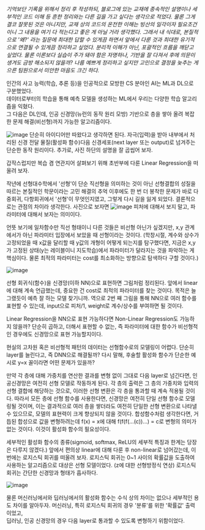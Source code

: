 <em> 기억보단 기록을 위해서 정리 후 작성하되, 블로그에 있는 교재에 종속적인 설명이나 세부적인 코드 이해 등 흔한 정리와는 다른 길을 가고 싶다는 생각으로 적었다. 물론 그게 결코 잘못된 것은 아니지만, 교재 상의 코드의 온전한 이해는 빙산의 일각이자 필요조건이니 그 내용을 여기 다 적는다고 좋은 게 아닐 거라 생각했다. 그래서 내 식대로, 본질적으로 '왜?' 라는 질문에 최대한 답할 수 있게끔 하면서 앞에서 다룬 것과 최대한 유기적으로 연결될 수 있게끔 정리하고 싶었다. 분리적 이해가 아닌, 포괄적인 흐름을 깨닫고 싶었다. 물론 이론보다 실습이 주가 돼야 함은 자명하나, 기반을 잘 다져서 후에 의문이 생겨도 금방 해소되지 않을까? 나름 예쁘게 정리하고 싶지만 고민으로 결정을 늦추는 게으른 팀원으로서 미안한 마음도 크긴 하다. </em>

인간의 사고 능력(학습, 추론 등)을 인공적으로 모방한 CS 분야인 AI는 ML과 DL으로 구분했었다.\
데이터로부터의 학습을 통해 예측 모델을 생성하는 ML에서 우리는 다양한 학습 알고리즘을 익혔다.\
그 다음은 DL인데, 인공 신경망(뉴런의 동작 원리 모방) 기반으로 층을 쌓아 올려 복잡한 문제 해결(비선형)까지 가능한 알고리즘이다.
 
![image](https://github.com/kw-chi-community/CHIC_24_machine-learning-study/assets/129747097/30e5058a-3817-4630-b9ef-f8af19c02933) 
단순히 아이디어만 따왔다고 생각하면 된다.
자극(입력)을 받아 내부에서 처리된 신경 전달 물질(활성화 함수)다음 신경세포(next layer 또는 output)로 넘겨주는 단순한 동작 원리이다.
추가로, 사진 하단의 설명을 잘 곱씹어 보자.

갑작스럽지만 복습 겸 연관지어 살펴보기 위해 초반부에 다룬 Linear Regression을 떠올려 보자.

작년에 선형대수학에서 '선형'이 단순 직선형을 의미하는 것이 아닌 선형결합의 성질을 따르는 본질적인 학문이라는 고민 해결의 추억 이후에도 
한 번 더 봉착한 문제가 바로 다중회귀, 다항회귀에서 '선형'이 무엇인지였고, 그렇게 다시 길을 잃게 되었다.
결론적으로는 관점의 차이라 생각한다. 사진으로 보자면
![image](https://github.com/kw-chi-community/CHIC_24_machine-learning-study/assets/129747097/8c44729f-24be-402b-ae06-72d9bf30c453)
피처에 대해서 보지 말고, 파라미터에 대해서 보자는 의미이다.

언뜻 보기에 일차함수만 직선 형태이니 다른 것들은 비선형 아닌가 싶겠지만, x,y 관계에서가 아닌 파라미터 입장에서 보았을 때 선형이라는 것이다.
(학창시절, 계수와 상수가 고정되었을 때 x값을 달리할 때 y값의 개형이 어떻게 되는지를 탐구했다면, 지금은 x,y가 고정된 상태(y는 레이블이니 지도학습)에서 파라미터가 달라지는 것을 파악하는 게 핵심이다.
물론 최적의 파라미터는 cost를 최소화하는 방향으로 탐색하다 구할 것이다.)

![image](https://github.com/kw-chi-community/CHIC_24_machine-learning-study/assets/129747097/e4a54a24-e8d4-4ba3-b2c5-0762d07a9812)
 
선형 회귀식(함수)을 신경망(이하 NN)으로 표현하면 그림처럼 정리된다.
앞에서 linear에 대해 계속 언급했는데, 중요한 건 cost로 최적의 파라미터를 찾는 것이다. 목적은 늘 그랬듯이 예측 잘 하는 모델 찾기니까.
역으로 2번 째 그림을 통해 NN으로 여러 함수를 표현할 수 있는데, input으로 피처/1, weight로 계수/상수를 부여하면 될 것이다.

Linear Regression을 NN으로 표현 가능하다면 Non-Linear Regression도 가능하지 않을까?
단순히 곱하고, 더해서 표현할 수 없는, 즉 파라미터에 대한 함수가 비선형적인 경우에도 신경망으로 표현 가능할지이다.  

현실의 고차원 혹은 비선형적 패턴의 데이터는 선형함수로의 모델링이 어렵다.
단순히 layer를 늘린다고, 즉 DNN으로 해결될까? 다시 말해, 후술할 활성화 함수가 단순한 예시로 y=x 꼴이라면 어떤 문제가 있을까?

만약 각 층에 대해 가중치를 연산한 결과를 변형 없이 그대로 다음 layer로 넘긴다면, 인공신경망은 여전히 선형 모델로 작동하게 된다. 
각 층의 출력은 그 층의 가중치와 입력의 선형 결합에 해당하는 것으로, 이러한 선형 변환은 각 층을 통과할 때 계속 적용될 것이다.
따라서 모든 층에 선형 함수를 사용한다면, 신경망은 여전히 단일 선형 함수로 모델링될 것이며, 
이는 결과적으로 여러 층을 쌓더라도 여전히 단일한 선형 변환으로 나타낼 수 있으므로, 모델의 표현력이 크게 향상되지 않을 것이다.
합성함수처럼 생각한다면, 거듭된 합성으로 값을 변형하려는데 f(x) = x에 대해 f(f(f(...(c))...) = c로 변형의 의미가 없는 것이다.
이것이 활성화 함수의 필요성이다. 

세부적인 활성화 함수의 종류(sigmoid, softmax, ReLU의 세부적 특징과 한계는 당장은 다루지 않겠다.)
앞에서 편의상 linear에 대해 다룬 후 non-linear로 넘어갔는데, 이번에는 로지스틱 회귀를 떠올려 보자.
로지스틱 회귀는 0~1 사이의 확률값을 도출하여 사용하는 알고리즘으로 대상은 선형 모델이었다. (z에 대한 선형방정식 연상)
로지스틱 회귀는 간단한 신경망과 형태가 흡사하다. 

![image](https://github.com/kw-chi-community/CHIC_24_machine-learning-study/assets/129747097/00bc3f78-1288-44f6-b367-e36895342f39)

물론 머신러닝에서와 딥러닝에서의 활성화 함수는 수식 상의 차이는 없으나 세부적인 용도 차이를 알아두자.
머신러닝, 특히 로지스틱 회귀의 경우 '분류'를 위한 '확률값' 출력이었고,\
딥러닝, 인공 신경망의 경우 다음 layer로 통과할 수 있도록 변형하기 위함이었다.



